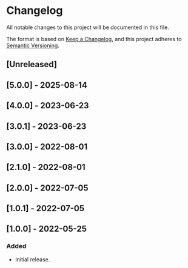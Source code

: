 # Changelog

All notable changes to this project will be documented in this file.

The format is based on [Keep a Changelog](https://keepachangelog.com/en/1.0.0/),
and this project adheres to [Semantic Versioning](https://semver.org/spec/v2.0.0.html).

## [Unreleased]

## [5.0.0] - 2025-08-14

## [4.0.0] - 2023-06-23

## [3.0.1] - 2023-06-23

## [3.0.0] - 2022-08-01

## [2.1.0] - 2022-08-01

## [2.0.0] - 2022-07-05

## [1.0.1] - 2022-07-05

## [1.0.0] - 2022-05-25

### Added
- Initial release.
